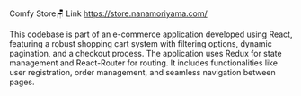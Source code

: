 
Comfy Store🪑   Link  https://store.nanamoriyama.com/

This codebase is part of an e-commerce application developed using React, featuring a robust shopping cart system with filtering options, dynamic pagination, and a checkout process. The application uses Redux for state management and React-Router for routing. It includes functionalities like user registration, order management, and seamless navigation between pages.



